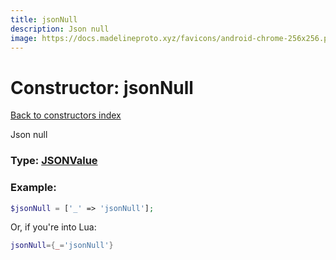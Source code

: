 ```yaml
---
title: jsonNull
description: Json null
image: https://docs.madelineproto.xyz/favicons/android-chrome-256x256.png
---
```

# Constructor: jsonNull  
[Back to constructors index](index.md)



Json null




### Type: [JSONValue](../types/JSONValue.md)


### Example:

```php
$jsonNull = ['_' => 'jsonNull'];
```  


Or, if you're into Lua:

```lua
jsonNull={_='jsonNull'}

```


